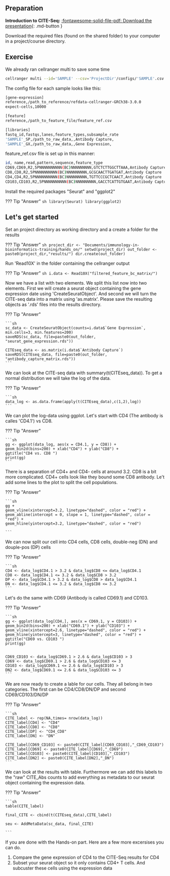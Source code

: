 ## Preparation

**Introduction to CITE-Seq:**
[:fontawesome-solid-file-pdf: Download the presentation](scripts/Introduction_to_CITESeq.pdf){: .md-button }

Download the required files (found on the shared folder) to your computer in a project/course directory. 

## Exercise
We already ran cellranger multi to save some time

```sh
cellranger multi --id='SAMPLE' --csv='ProjectDir'/configs/'SAMPLE'.csv
```
The config file for each sample looks like this:

```sh
[gene-expression]
reference,/path_to_reference/refdata-cellranger-GRCh38-3.0.0
expect-cells,10000

[feature]
reference,/path_to_feature_file/feature_ref.csv

[libraries]
fastq_id,fastqs,lanes,feature_types,subsample_rate
'SAMPLE'_SP,/path_to_raw_data,,Antibody Capture,
'SAMPLE'_GX,/path_to_raw_data,,Gene Expression,

```
feature_ref.csv file is set up in this manner:

```sh
id, name,read,pattern,sequence,feature_type
CD69,CD69,R2,5PNNNNNNNNNN(BC)NNNNNNNNN,GTCTCTTGGCTTAAA,Antibody Capture
CD8,CD8,R2,5PNNNNNNNNNN(BC)NNNNNNNNN,GCGCAACTTGATGAT,Antibody Capture
CD4,CD4,R2,5PNNNNNNNNNN(BC)NNNNNNNNN,TGTTCCCGCTCAACT,Antibody Capture
CD103,CD103,R2,5PNNNNNNNNNN(BC)NNNNNNNNN,GACCTCATTGTGAAT,Antibody Capture
```


Install the required packages "Seurat" and "ggplot2"

??? Tip "Answer"
    ```sh
    library(Seurat)
    library(ggplot2)
    ```


## Let's get started

Set an project directory as working directory and a create a folder for the results

??? Tip "Answer"
    ```sh
    project_dir <- "Documents/immunology-in-bioinformatics-training/hands_on/"
    setwd(project_dir)
    out_folder <- paste0(project_dir,"results/")
    dir.create(out_folder)
    ```


Run 'Read10X' in the folder containing the cellranger output

??? Tip "Answer"
    ```sh
    i.data <- Read10X("filtered_feature_bc_matrix/")
    ```


Now we have a list with two elements. We split this list now into two elements. 
First we will create a seurat object containing the gene expression date using 'CreateSeuratObject'. 
And second we will turn the CITE-seq data into a matrix using 'as.matrix'. 
Please save the resulting objects as '.rds' files into the results directory.


??? Tip "Answer"

    ```sh
    sc_data <- CreateSeuratObject(counts=i.data$`Gene Expression`, min.cells=3, min.features=200)
    saveRDS(sc_data, file=paste0(out_folder, "seurat_gene_expression.rds"))

    CITEseq_data <- as.matrix(i.data$`Antibody Capture`)
    saveRDS(CITEseq_data, file=paste0(out_folder, "antibody_capture_matrix.rds"))
    ```


We can look at the CITE-seq data with summary(t(CITEseq_data)). To get a normal distribution we will 
take the log of the data. 

??? Tip "Answer"

    ```sh
    data_log <- as.data.frame(apply(t(CITEseq_data),c(1,2),log))
    ```


We can plot the log-data using ggplot. Let's start with CD4 (The antibody is calles 'CD4.1') vs CD8.

??? Tip "Answer"

    ```sh
    gg <- ggplot(data_log, aes(x = CD4.1, y = CD8)) +
    geom_bin2d(bins=200) + xlab("CD4") + ylab("CD8") +
    ggtitle("CD4 vs. CD8 ")
    print(gg)
    ```


There is a separation of CD4+ and CD4- cells at around 3.2. CD8 is a bit more complicated. 
CD4+ cells look like they bound some CD8 antibody. Le't add some lines to the plot to split the cell populations.

??? Tip "Answer"

    ```sh
    gg + 
    geom_vline(xintercept=3.2, linetype="dashed", color = "red") +
    geom_abline(intercept = 0, slope = 1, linetype="dashed", color = "red") +
    geom_hline(yintercept=3.2, linetype="dashed", color = "red")

    ```

We can now split our cell into CD4 cells, CD8 cells, double-neg (DN) and douple-pos (DP) cells


??? Tip "Answer"

    ```sh
    CD4 <- data_log$CD4.1 > 3.2 & data_log$CD8 <= data_log$CD4.1
    CD8 <- data_log$CD4.1 <= 3.2 & data_log$CD8 > 3.2
    DP <- data_log$CD4.1 > 3.2 & data_log$CD8 > data_log$CD4.1
    DN <- data_log$CD4.1 <= 3.2 & data_log$CD8 <= 3.2
    ```

Let's do the same with CD69 (Antibody is called CD69.1) and CD103.


??? Tip "Answer"

    ```sh
    gg <- ggplot(data_log[CD4,], aes(x = CD69.1, y = CD103)) +
    geom_bin2d(bins=200) + xlab("CD69.1") + ylab("CD103") +
    geom_vline(xintercept=2.6, linetype="dashed", color = "red") +
    geom_hline(yintercept=3, linetype="dashed", color = "red") +
    ggtitle("CD69 vs. CD103 ")
    print(gg)


    CD69_CD103 <- data_log$CD69.1 > 2.6 & data_log$CD103 > 3
    CD69 <- data_log$CD69.1 > 2.6 & data_log$CD103 <= 3
    CD103 <- data_log$CD69.1 <= 2.6 & data_log$CD103 > 3
    DN2 <- data_log$CD69.1 <= 2.6 & data_log$CD103 <= 3
    ```

We are now ready to create a lable for our cells. They all belong in two categories. 
The first can be CD4/CD8/DN/DP and second CD69/CD103/DN/DP

??? Tip "Answer"

    ```sh
    CITE_label <- rep(NA,times= nrow(data_log))
    CITE_label[CD4] <- "CD4"
    CITE_label[CD8] <- "CD8"
    CITE_label[DP] <- "CD4_CD8"
    CITE_label[DN] <- "DN"

    CITE_label[CD69_CD103] <- paste0(CITE_label[CD69_CD103],"_CD69_CD103")
    CITE_label[CD69] <- paste0(CITE_label[CD69],"_CD69")
    CITE_label[CD103] <- paste0(CITE_label[CD103],"_CD103")
    CITE_label[DN2] <- paste0(CITE_label[DN2],"_DN")
    ```

We can look at the results with table. Furthermore we can add this labels to the "raw" 
CITE_Abs counts to add everything as metadata to our seurat object containing the expression data.

??? Tip "Answer"

    ```sh
    table(CITE_label)

    final_CITE <- cbind(t(CITEseq_data),CITE_label)

    seu <- AddMetaData(sc_data, final_CITE)

    ```

If you are done with the Hands-on part. Here are a few more excersises you can do.
1) Compare the gene expression of CD4 to the CITE-Seq results for CD4
2) Subset your seurat object so it only contains CD4+ T cells. And subcuster these cells using the expression data










